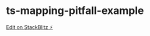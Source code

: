 # ts-mapping-pitfall-example

[Edit on StackBlitz ⚡️](https://stackblitz.com/edit/ts-mapping-pitfall-example)
